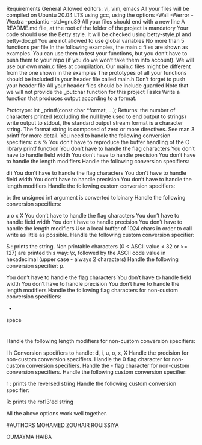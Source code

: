 Requirements
General
Allowed editors: vi, vim, emacs
All your files will be compiled on Ubuntu 20.04 LTS using gcc, using the options -Wall -Werror -Wextra -pedantic -std=gnu89
All your files should end with a new line
A README.md file, at the root of the folder of the project is mandatory
Your code should use the Betty style. It will be checked using betty-style.pl and betty-doc.pl
You are not allowed to use global variables
No more than 5 functions per file
In the following examples, the main.c files are shown as examples. You can use them to test your functions, but you don’t have to push them to your repo (if you do we won’t take them into account). We will use our own main.c files at compilation. Our main.c files might be different from the one shown in the examples
The prototypes of all your functions should be included in your header file called main.h
Don’t forget to push your header file
All your header files should be include guarded
Note that we will not provide the _putchar function for this project
Tasks
Write a function that produces output according to a format.

Prototype: int _printf(const char *format, ...);
Returns: the number of characters printed (excluding the null byte used to end output to strings)
write output to stdout, the standard output stream
format is a character string. The format string is composed of zero or more directives. See man 3 printf for more detail. You need to handle the following conversion specifiers:
c
s
%
You don’t have to reproduce the buffer handling of the C library printf function
You don’t have to handle the flag characters
You don’t have to handle field width
You don’t have to handle precision
You don’t have to handle the length modifiers
Handle the following conversion specifiers:

d
i
You don’t have to handle the flag characters
You don’t have to handle field width
You don’t have to handle precision
You don’t have to handle the length modifiers
Handle the following custom conversion specifiers:

b: the unsigned int argument is converted to binary
Handle the following conversion specifiers:

u
o
x
X
You don’t have to handle the flag characters
You don’t have to handle field width
You don’t have to handle precision
You don’t have to handle the length modifiers
Use a local buffer of 1024 chars in order to call write as little as possible.
Handle the following custom conversion specifier:

S : prints the string.
Non printable characters (0 < ASCII value < 32 or >= 127) are printed this way: \x, followed by the ASCII code value in hexadecimal (upper case - always 2 characters)
Handle the following conversion specifier: p.

You don’t have to handle the flag characters
You don’t have to handle field width
You don’t have to handle precision
You don’t have to handle the length modifiers
Handle the following flag characters for non-custom conversion specifiers:

+
space
#
Handle the following length modifiers for non-custom conversion specifiers:

l
h
Conversion specifiers to handle: d, i, u, o, x, X
Handle the precision for non-custom conversion specifiers.
Handle the 0 flag character for non-custom conversion specifiers.
Handle the - flag character for non-custom conversion specifiers.
Handle the following custom conversion specifier:

r : prints the reversed string
Handle the following custom conversion specifier:

R: prints the rot13'ed string

All the above options work well together.




#AUTHORS
MOHAMED ZOUHAIR ROUISSIYA

OUMAYMA HAIBA
